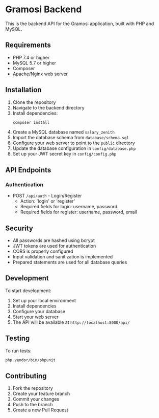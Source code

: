 # Gramosi Backend

This is the backend API for the Gramosi application, built with PHP and MySQL.

## Requirements

- PHP 7.4 or higher
- MySQL 5.7 or higher
- Composer
- Apache/Nginx web server

## Installation

1. Clone the repository
2. Navigate to the backend directory
3. Install dependencies:
   ```bash
   composer install
   ```
4. Create a MySQL database named `salary_zenith`
5. Import the database schema from `database/schema.sql`
6. Configure your web server to point to the `public` directory
7. Update the database configuration in `config/database.php`
8. Set up your JWT secret key in `config/config.php`

## API Endpoints

### Authentication
- POST `/api/auth` - Login/Register
  - Action: 'login' or 'register'
  - Required fields for login: username, password
  - Required fields for register: username, password, email

## Security

- All passwords are hashed using bcrypt
- JWT tokens are used for authentication
- CORS is properly configured
- Input validation and sanitization is implemented
- Prepared statements are used for all database queries

## Development

To start development:

1. Set up your local environment
2. Install dependencies
3. Configure your database
4. Start your web server
5. The API will be available at `http://localhost:8000/api/`

## Testing

To run tests:
```bash
php vendor/bin/phpunit
```

## Contributing

1. Fork the repository
2. Create your feature branch
3. Commit your changes
4. Push to the branch
5. Create a new Pull Request 